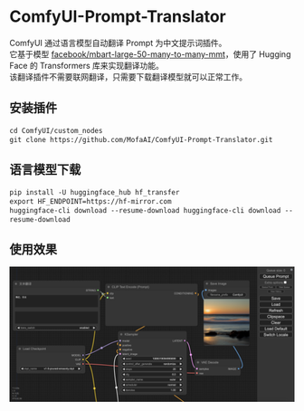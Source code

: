 # ComfyUI-Prompt-Translator
ComfyUI 通过语言模型自动翻译 Prompt 为中文提示词插件。  
它基于模型 [facebook/mbart-large-50-many-to-many-mmt](https://huggingface.co/facebook/mbart-large-50-many-to-many-mmt)，使用了 Hugging Face 的 Transformers 库来实现翻译功能。  
该翻译插件不需要联网翻译，只需要下载翻译模型就可以正常工作。  

## 安装插件
```
cd ComfyUI/custom_nodes
git clone https://github.com/MofaAI/ComfyUI-Prompt-Translator.git
```

## 语言模型下载
```
pip install -U huggingface_hub hf_transfer
export HF_ENDPOINT=https://hf-mirror.com
huggingface-cli download --resume-download huggingface-cli download --resume-download
```

## 使用效果
![使用效果](ui.png)


